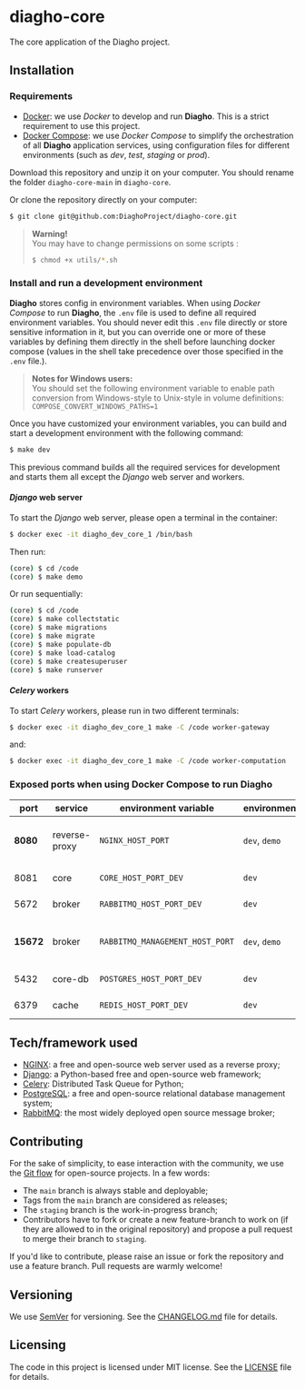 # diagho-core
The core application of the Diagho project.

## Installation

### Requirements
- [Docker](https://docs.docker.com/get-docker/): we use _Docker_ to develop and run __Diagho__. This is a strict requirement to use this project.
- [Docker Compose](https://docs.docker.com/compose/install/): we use _Docker Compose_ to simplify the orchestration of all __Diagho__ application services, using configuration files for different environments (such as _dev_, _test_, _staging_ or _prod_).

Download this repository and unzip it on your computer. You should rename the folder `diagho-core-main` in `diagho-core`.

Or clone the repository directly on your computer:
``` bash
$ git clone git@github.com:DiaghoProject/diagho-core.git
```

> __Warning!__  
> You may have to change permissions on some scripts :
> ```bash
> $ chmod +x utils/*.sh
> ```

### Install and run a development environment
__Diagho__ stores config in environment variables.
When using _Docker Compose_ to run __Diagho__, the `.env` file is used to define all required environment variables.
You should never edit this `.env` file directly or store sensitive information in it, but you can override one or more of these variables by defining them directly in the shell before launching docker compose (values in the shell take precedence over those specified in the `.env` file.).

> **Notes for Windows users:**  
> You should set the following environment variable to enable path conversion from Windows-style to Unix-style in volume definitions:   
> `COMPOSE_CONVERT_WINDOWS_PATHS=1`

Once you have customized your environment variables, you can build and start a development environment with the following command:
``` bash
$ make dev
```

This previous command builds all the required services for development and starts them all except the _Django_ web server and workers.

#### _Django_ web server
To start the _Django_ web server, please open a terminal in the container:
``` bash
$ docker exec -it diagho_dev_core_1 /bin/bash
```

Then run:
``` bash
(core) $ cd /code
(core) $ make demo
```

Or run sequentially:
``` bash
(core) $ cd /code
(core) $ make collectstatic
(core) $ make migrations
(core) $ make migrate
(core) $ make populate-db
(core) $ make load-catalog
(core) $ make createsuperuser
(core) $ make runserver
```

#### _Celery_ workers
To start _Celery_ workers, please run in two different terminals:
``` bash
$ docker exec -it diagho_dev_core_1 make -C /code worker-gateway
```
and:
``` bash
$ docker exec -it diagho_dev_core_1 make -C /code worker-computation
```

### Exposed ports when using Docker Compose to run Diagho

| port      | service       | environment variable            | environment   | description                        |
| --------- | ------------- | ------------------------------- | ------------- | ---------------------------------- |
| __8080__  | reverse-proxy | `NGINX_HOST_PORT`               | `dev`, `demo` | NGINX server (Diagho entry point)  |
| 8081      | core          | `CORE_HOST_PORT_DEV`            | `dev`         | Django dev server                  |
| 5672      | broker        | `RABBITMQ_HOST_PORT_DEV`        | `dev`         | RabbitMQ server                    |
| __15672__ | broker        | `RABBITMQ_MANAGEMENT_HOST_PORT` | `dev`, `demo` | RabbitMQ management and monitoring |
| 5432      | core-db       | `POSTGRES_HOST_PORT_DEV`        | `dev`         | PostgreSQL server                  |
| 6379      | cache         | `REDIS_HOST_PORT_DEV`           | `dev`         | PostgreSQL server                  |

## Tech/framework used
- [NGINX](https://www.nginx.com/): a free and open-source web server used as a reverse proxy;
- [Django](https://www.djangoproject.com/): a Python-based free and open-source web framework;
- [Celery](https://docs.celeryproject.org/): Distributed Task Queue for Python;
- [PostgreSQL](https://www.postgresql.org/): a free and open-source relational database management system;
- [RabbitMQ](https://www.rabbitmq.com/): the most widely deployed open source message broker;

## Contributing
For the sake of simplicity, to ease interaction with the community, we use the [Git flow](https://git-flow.readthedocs.io/) for open-source projects. In a few words:
* The `main` branch is always stable and deployable;
* Tags from the `main` branch are considered as releases;
* The `staging` branch is the work-in-progress branch;
* Contributors have to fork or create a new feature-branch to work on (if they are allowed to in the original repository) and propose a pull request to merge their branch to `staging`.

If you'd like to contribute, please raise an issue or fork the repository and use a feature branch. Pull requests are warmly welcome!

## Versioning
We use [SemVer](http://semver.org/) for versioning. See the [CHANGELOG.md](CHANGELOG.md) file for details.

## Licensing
The code in this project is licensed under MIT license. See the [LICENSE](LICENSE) file for details.
